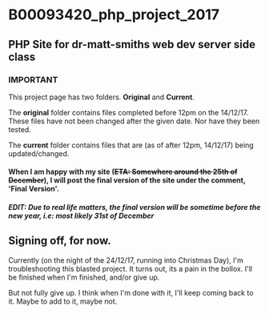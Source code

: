 # B00093420_php_project_2017
PHP Site for dr-matt-smiths web dev server side class
---
### IMPORTANT

This project page has two folders. **Original** and **Current**.

The **original** folder contains files completed before 12pm on the 14/12/17. These files have not been changed after the given date. Nor have they been tested.

The **current** folder contains files that are (as of after 12pm, 14/12/17) being updated/changed. 

#### When I am happy with my site (~~ETA: Somewhere around the 25th of December~~), I will post the final version of the site under the comment, 'Final Version'. 
##### EDIT: Due to real life matters, the final version will be sometime before the new year, i.e: most likely 31st of December

Signing off, for now.
---
Currently (on the night of the 24/12/17, running into Christmas Day), I'm troubleshooting this blasted project. It turns out, its a pain in the bollox. I'll be finished when I'm finished, and/or give up. 

But not fully give up. I think when I'm done with it, I'll keep coming back to it. Maybe to add to it, maybe not.
